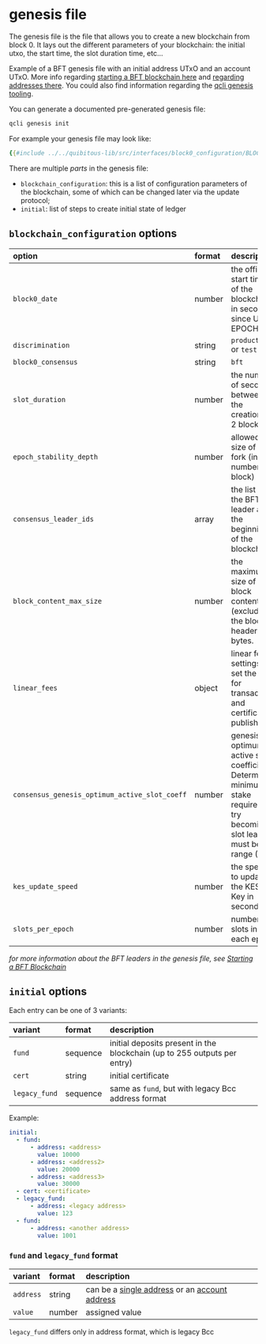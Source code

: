# genesis file

The genesis file is the file that allows you to create a new blockchain
from block 0. It lays out the different parameters of your blockchain:
the initial utxo, the start time, the slot duration time, etc...

Example of a BFT genesis file with an initial address UTxO and an account UTxO.
More info regarding [starting a BFT blockchain here](./02_starting_bft_blockchain.md)
and [regarding addresses there](../qcli/address.md).
You could also find information regarding the [qcli genesis tooling](../qcli/genesis.md).

You can generate a documented pre-generated genesis file:

```sh
qcli genesis init
```

For example your genesis file may look like:

```yaml
{{#include ../../quibitous-lib/src/interfaces/block0_configuration/BLOCKCHAIN_CONFIGURATION_DOCUMENTED_EXAMPLE.yaml}}
```

There are multiple _parts_ in the genesis file:

* `blockchain_configuration`: this is a list of configuration
  parameters of the blockchain, some of which can be changed later
  via the update protocol;
* `initial`: list of steps to create initial state of ledger

## `blockchain_configuration` options

| option                                      | format | description                                                                                                                   |
| :------------------------------------------ | :----- | :---------------------------------------------------------------------------------------------------------------------------- |
| `block0_date`                               | number | the official start time of the blockchain, in seconds since UNIX EPOCH                                                        |
| `discrimination`                            | string | `production` or `test`                                                                                                        |
| `block0_consensus`                          | string | `bft`                                                                                                                         |
| `slot_duration`                             | number | the number of seconds between the creation of 2 blocks                                                                        |
| `epoch_stability_depth`                     | number | allowed size of a fork (in number of block)                                                                                   |
| `consensus_leader_ids`                      | array  | the list of the BFT leader at the beginning of the blockchain                                                                 |
| `block_content_max_size`                    | number | the maximum size of the block content (excluding the block header), in bytes.                                                 |
| `linear_fees`                               | object | linear fee settings, set the fee for transaction and certificate publishing                                                   |
| `consensus_genesis_optimum_active_slot_coeff` | number | genesis optimum active slot coefficient.  Determines minimum stake required to try becoming slot leader, must be in range (0,1] |
| `kes_update_speed`                          | number | the speed to update the KES Key in seconds                                                                                    |
| `slots_per_epoch`                           | number | number of slots in each epoch                                                                                                 |

_for more information about the BFT leaders in the genesis file, see
[Starting a BFT Blockchain](./02_starting_bft_blockchain.md)_

## `initial` options

Each entry can be one of 3 variants:

| variant       | format   | description                                                              |
| :------------ | :------- | :----------------------------------------------------------------------- |
| `fund`        | sequence | initial deposits present in the blockchain (up to 255 outputs per entry) |
| `cert`        | string   | initial certificate                                                      |
| `legacy_fund` | sequence | same as `fund`, but with legacy Bcc address format                   |

Example:

```yaml
initial:
  - fund:
      - address: <address>
        value: 10000
      - address: <address2>
        value: 20000
      - address: <address3>
        value: 30000
  - cert: <certificate>
  - legacy_fund:
      - address: <legacy address>
        value: 123
  - fund:
      - address: <another address>
        value: 1001
```

### `fund` and `legacy_fund` format

| variant   | format | description                                                                                                                    |
| :-------- | :----- | :----------------------------------------------------------------------------------------------------------------------------- |
| `address` | string | can be a [single address](../qcli/address.md#address-for-utxo) or an [account address](../qcli/address.md#address-for-account) |
| `value`   | number | assigned value                                                                                                                 |

`legacy_fund` differs only in address format, which is legacy Bcc
